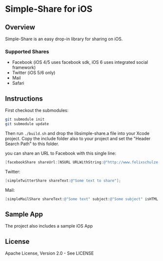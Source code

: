 # Simple-Share for iOS

## Overview
Simple-Share is an easy drop-in library for sharing on iOS.

### Supported Shares
- Facebook (iOS 4/5 uses facebook sdk, iOS 6 uses integrated social framework)
- Twitter (iOS 5/6 only)
- Mail
- Safari

## Instructions
First checkout the submodules:
```bash
git submodule init
git submodule update
```
Then run ```./build.sh``` and drop the libsimple-share.a file into your Xcode project.
Copy the include folder also to your project and set the "Header Search Path" to this folder.

you can share an URL to Facebook with this single line:

```objective-c
[facebookShare shareUrl:[NSURL URLWithString:@"http://www.felixschulze.de"]];
```

Twitter:
```objective-c
[simpleTwitterShare shareText:@"Some text to share"];
```

Mail:
```objective-c
[simpleMailShare shareText:@"Some text" subject:@"Some subject" isHTML:NO];
```



## Sample App
The project also includes a sample iOS App

## License
Apache License, Version 2.0 - See LICENSE